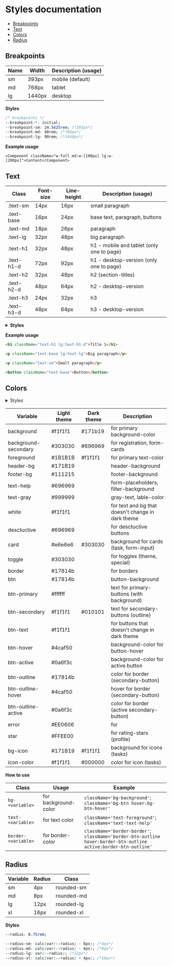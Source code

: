 # Styles documentation

- [Breakpoints](#breakpoints)
- [Text](#text)
- [Colors](#colors)
- [Radius](#radius)

## Breakpoints

| Name | Width  | Description (usage) |
| ---- | ------ | ------------------- |
| sm   | 393px  | mobile (default)    |
| md   | 768px  | tablet              |
| lg   | 1440px | desktop             |

**Styles**

```css
/* breakpoints */
--breakpoint-*: initial;
--breakpoint-sm: 24.5625rem; /*393px*/
--breakpoint-md: 48rem; /*768px*/
--breakpoint-lg: 90rem; /*1440px*/
```

**Example usage**

```tsx
<Component className="w-full md:w-[100px] lg:w-[200px]">Content</Component>
```

## Text

| Class      | Font-size | Line-height | Description (usage)                       |
| ---------- | --------- | ----------- | ----------------------------------------- |
| .text-sm   | 14px      | 16px        | small paragraph                           |
| .text-base | 16px      | 24px        | base text, paragraph, buttons             |
| .text-md   | 18px      | 26px        | paragraph                                 |
| .text-lg   | 32px      | 48px        | big paragraph                             |
| .text-h1   | 32px      | 48px        | h1 - mobile and tablet (only one to page) |
| .text-h1-d | 72px      | 92px        | h1 - desktop-version (only one to page)   |
| .text-h2   | 32px      | 48px        | h2 (section-titles)                       |
| .text-h2-d | 48px      | 64px        | h2 - desktop-version                      |
| .text-h3   | 24px      | 32px        | h3                                        |
| .text-h3-d | 48px      | 64px        | h3 - desktop-version                      |

<details>
<summary>
<b>Styles</b>
</summary>

```css
@theme {
  /* font sizes and line-height desktop */
  --text-sm: 14px;
  --leading-sm: 16px;
  --text-base: 16px;
  --leading-base: 24px;
  --text-md: 18px;
  --leading-md: 26px;
  --text-lg: 32px;
  --leading-lg: 48px;

  --text-h1-d: 72px;
  --leading-h1-d: 92px;
  --text-h2-d: 48px;
  --leading-h2-d: 64px;
  --text-h3-d: 48px;
  --leading-h3-d: 64px;

  /* font sizes and line-height mobile */
  --text-h1: 32px;
  --leading-h1: 48px;
  --text-h2: 32px;
  --leading-h2: 48px;
  --text-h3: 24px;
  --leading-h3: 32px;
}

@layer utilities {
  .text-sm {
    font-size: var(--text-sm);
    line-height: var(--leading-sm);
  }

  .text-base {
    font-size: var(--text-base);
    line-height: var(--leading-base);
  }

  .text-md {
    font-size: var(--text-md);
    line-height: var(--leading-md);
  }

  .text-lg {
    font-size: var(--text-lg);
    line-height: var(--leading-lg);
  }

  .text-h1-d {
    font-size: var(--text-h1-d);
    line-height: var(--leading-h1-d);
  }

  .text-h2-d {
    font-size: var(--text-h2-d);
    line-height: var(--leading-h2-d);
  }

  .text-h3-d {
    font-size: var(--text-h3-d);
    line-height: var(--leading-h3-d);
  }
}
```

</details>

**Example usage**

```html
<h1 className="text-h1 lg:text-h1-d">Title 1</h1>

<p className="text-base lg:text-lg">Big paragraph</p>

<p className="text-sm">Small paragraph</p>

<button className="text-base">Button</button>
```

## Colors

<details>
<summary>Styles</summary>

```css
/* colors */
--color-background: var(--background);
--color-foreground: var(--foreground);
--color-text-help: var(--text-help);
--color-text-gray: var(--text-gray);
--color-layout-background: var(--layout-background);
--color-card: var(--card);
--color-toggle: var(--toggle);

/_ buttons _/ --color-border: var(--border); --color-btn: var(--btn);
--color-btn-text: var(--btn-text); --color-btn-hover: var(--btn-hover);
--color-btn-active: var(--btn-active); --color-btn-outline: var(--btn-outline);
--color-btn-outline-hover: var(--btn-outline-hover); --color-btn-outline-active:
var(--btn-outline-active); --color-destructive: var(--destructive);

--color-error: var(--error); --color-attention: var(--attention);

--color-star: var(--star);

```

Light theme variables

```css
--background: #f1f1f1;
--foreground: #1b1b1b;
--header-bg: #171b19;
--footer-bg: #111215;
--layout-background: #111215;
--text-help: #696969;
--text-gray: #999999;
--text-white: #f1f1f1;
--destructive: #696969;

--card: #e6e6e6;
--toggle: #303030;

--border: #17814b;
--btn: #17814b;
--btn-text: #ffffff;
--btn-primary: #ffffff;
--btn-secondary: #f1f1f1;
--btn-hover: #4caf50;
--btn-active: #0a6f3c;
--btn-outline: #17814b;
--btn-outline-hover: #4caf50;
--btn-outline-active: #0a6f3c;
```

Dark theme variables

```css
.dark {
  --background: #171b19;
  --foreground: #f1f1f1;
  --card: #303030;
  --btn-secondary: #010101;
}
```

</details>

| Variable             | Light theme | Dark theme | Description                                       |
| -------------------- | ----------- | ---------- | ------------------------------------------------- |
| background           | #f1f1f1     | #171b19    | for primary background-color                      |
| background-secondary | #303030     | #696969    | for registration, form-cards                      |
| foreground           | #1B1B1B     | #f1f1f1    | for primary text-color                            |
| header-bg            | #171B19     |            | header-background                                 |
| footer-bg            | #111215     |            | footer-background                                 |
| text-help            | #696969     |            | form-placeholders, filter-background              |
| text-gray            | #999999     |            | gray-text, lable-color                            |
| white                | #f1f1f1     |            | for text and bg that doesn't change in dark theme |
| desctuctive          | #696969     |            | for desctuctive buttons                           |
| card                 | #e6e6e6     | #303030    | background for cards (task, form-input)           |
| toggle               | #303030     |            | for toggles (theme, special)                      |
| border               | #17814b     |            | for borders                                       |
| btn                  | #17814b     |            | button-background                                 |
| btn-primary          | #ffffff     |            | text for primary-buttons (with background)        |
| btn-secondary        | #f1f1f1     | #010101    | text for secondary-buttons (outline)              |
| btn-text             | #f1f1f1     |            | for buttons that doesn't change in dark theme     |
| btn-hover            | #4caf50     |            | background-color for button-hover                 |
| btn-active           | #0a6f3c     |            | background-color for active button                |
| btn-outline          | #17814b     |            | color for border (secondary-button)               |
| btn-outline-hover    | #4caf50     |            | hover for border (secondary-button)               |
| btn-outline-active   | #0a6f3c     |            | color for border (active secondary-button)        |
| error                | #EE0606     |            | for                                               |
| star                 | #FFEE00     |            | for rating-stars (profile)                        |
| bg-icon              | #171B19     | #f1f1f1    | background for icons (tasks)                      |
| icon-color           | #f1f1f1     | #000000    | color for icon (tasks)                            |

**How to use**

| Class               | Usage                | Example                                                                                                              |
| ------------------- | -------------------- | -------------------------------------------------------------------------------------------------------------------- |
| `bg-<variable>`     | for background-color | `className='bg-background'`;</br>`className='bg-btn hover:bg-btn-hover'`                                             |
| `text-<variable>`   | for text color       | `className='text-foreground'`; </br>`className='text-text-help' `                                                    |
| `border-<variable>` | for border-color     | `className='border-border'`;</br>`className='border-btn-outline hover:border-btn-outline active:border-btn-outline'` |

## Radius

| Variable | Radius | Class      |
| -------- | ------ | ---------- |
| sm       | 4px    | rounded-sm |
| md       | 8px    | rounded-md |
| lg       | 12px   | rounded-lg |
| xl       | 16px   | rounded-xl |

**Styles**

```css
--radius: 0.75rem;

--radius-sm: calc(var(--radius) - 8px); /*4px*/
--radius-md: calc(var(--radius) - 4px); /*8px*/
--radius-lg: var(--radius); /*12px*/
--radius-xl: calc(var(--radius) + 4px); /*16px*/
```
